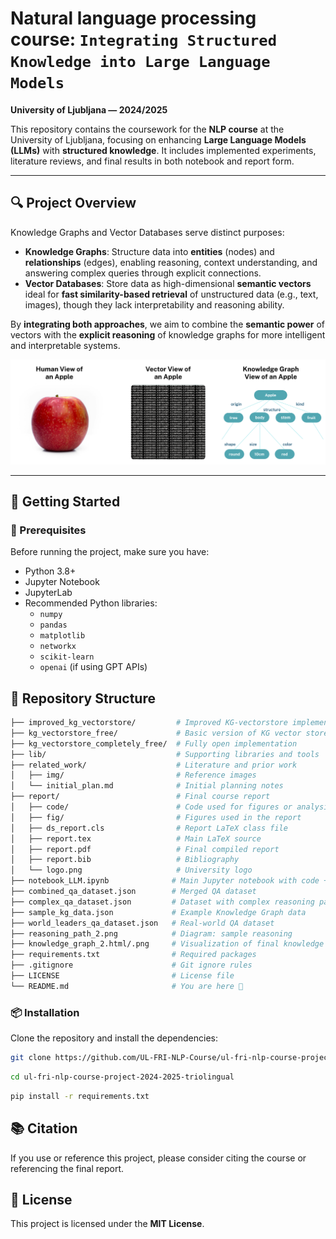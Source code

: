 # Natural language processing course: `Integrating Structured Knowledge into Large Language Models`
**University of Ljubljana — 2024/2025**


This repository contains the coursework for the **NLP course** at the University of Ljubljana, focusing on enhancing **Large Language Models (LLMs)** with **structured knowledge**. It includes implemented experiments, literature reviews, and final results in both notebook and report form.

---

## 🔍 Project Overview

Knowledge Graphs and Vector Databases serve distinct purposes:

- **Knowledge Graphs**: Structure data into **entities** (nodes) and **relationships** (edges), enabling reasoning, context understanding, and answering complex queries through explicit connections.
- **Vector Databases**: Store data as high-dimensional **semantic vectors** ideal for **fast similarity-based retrieval** of unstructured data (e.g., text, images), though they lack interpretability and reasoning ability.

By **integrating both approaches**, we aim to combine the **semantic power** of vectors with the **explicit reasoning** of knowledge graphs for more intelligent and interpretable systems.

![alt text](related_work/img/image-6.png)

---



## 🚀 Getting Started

### 🔧 Prerequisites

Before running the project, make sure you have:

- Python 3.8+
- Jupyter Notebook 
- JupyterLab
- Recommended Python libraries:
  - `numpy`
  - `pandas`
  - `matplotlib`
  - `networkx`
  - `scikit-learn`
  - `openai` (if using GPT APIs)


## 📁 Repository Structure

```bash
├── improved_kg_vectorstore/         # Improved KG-vectorstore implementations
├── kg_vectorstore_free/             # Basic version of KG vector store
├── kg_vectorstore_completely_free/  # Fully open implementation
├── lib/                             # Supporting libraries and tools
├── related_work/                    # Literature and prior work
│   ├── img/                         # Reference images
│   └── initial_plan.md              # Initial planning notes
├── report/                          # Final course report
│   ├── code/                        # Code used for figures or analysis
│   ├── fig/                         # Figures used in the report
│   ├── ds_report.cls                # Report LaTeX class file
│   ├── report.tex                   # Main LaTeX source
│   ├── report.pdf                   # Final compiled report
│   ├── report.bib                   # Bibliography
│   └── logo.png                     # University logo
├── notebook_LLM.ipynb              # Main Jupyter notebook with code + analysis
├── combined_qa_dataset.json        # Merged QA dataset
├── complex_qa_dataset.json         # Dataset with complex reasoning paths
├── sample_kg_data.json             # Example Knowledge Graph data
├── world_leaders_qa_dataset.json   # Real-world QA dataset
├── reasoning_path_2.png            # Diagram: sample reasoning
├── knowledge_graph_2.html/.png     # Visualization of final knowledge graph
├── requirements.txt                # Required packages
├── .gitignore                      # Git ignore rules
├── LICENSE                         # License file
└── README.md                       # You are here 🚀
```

### 📦 Installation

Clone the repository and install the dependencies:

```bash
git clone https://github.com/UL-FRI-NLP-Course/ul-fri-nlp-course-project-2024-2025-triolingual
``` 

```bash
cd ul-fri-nlp-course-project-2024-2025-triolingual
``` 
```bash
pip install -r requirements.txt
``` 
## 📚 Citation

If you use or reference this project, please consider citing the course or referencing the final report.

## 📜 License

This project is licensed under the **MIT License**.
